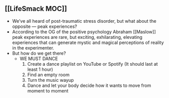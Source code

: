 ## [[LifeSmack MOC]]
- We’ve all heard of post-traumatic stress disorder, but what about the opposite — peak experiences? 
- According to the OG of the positive psychology Abraham [[Maslow]] peak experiences are rare, but exciting, exhilarating, elevating experiences that can generate mystic and magical perceptions of reality in the experimenter.
- But how do we get there?
	- WE MUST DANCE
		1. Create a dance playlist on YouTube or Spotify (It should last at least 1 hour) 
		2. Find an empty room
		3. Turn the music wayup
		4. Dance and let your body decide how it wants to move from moment to moment